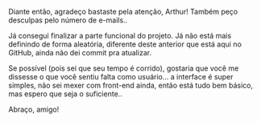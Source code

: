 Diante então, agradeço bastaste pela atenção, Arthur! Também peço desculpas pelo número de e-mails..

Já consegui finalizar a parte funcional do projeto. Já não está mais definindo de forma aleatória, diferente deste anterior que está aqui no GitHub, ainda não dei commit pra atualizar. 

Se possível (pois sei que seu tempo é corrido), gostaria que você me dissesse o que você sentiu falta como usuário… a interface é super simples, não sei mexer com front-end ainda, então está tudo bem básico, mas espero que seja o suficiente..

Abraço, amigo!
